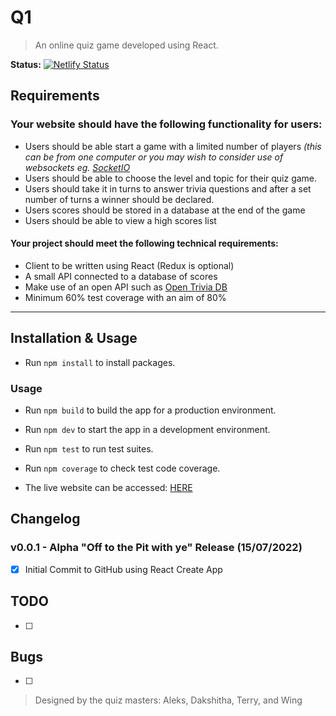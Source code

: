 # Q1
> An online quiz game developed using React.

**Status:** [![Netlify Status](https://api.netlify.com/api/v1/badges/904a59cf-8476-4950-8dc4-4c269bfa91cc/deploy-status)](https://app.netlify.com/sites/q1-fp/deploys)

## Requirements
### Your website should have the following functionality for users:
- Users should be able start a game with a limited number of players _(this can be from one computer or you may wish to consider use of websockets eg. [SocketIO](https://github.com/getfutureproof/fp_guides_wiki/wiki/Intro-to-Socket.IO)_
- Users should be able to choose the level and topic for their quiz game.
- Users should take it in turns to answer trivia questions and after a set number of turns a winner should be declared.
- Users scores should be stored in a database at the end of the game
- Users should be able to view a high scores list

#### Your project should meet the following technical requirements:
- Client to be written using React (Redux is optional)
- A small API connected to a database of scores
- Make use of an open API such as [Open Trivia DB](https://opentdb.com/api_config.php)
- Minimum 60% test coverage with an aim of 80%

<hr>

## Installation & Usage

* Run `npm install` to install packages.

### Usage

* Run `npm build` to build the app for a production environment.
* Run `npm dev` to start the app in a development environment.
* Run  `npm test` to run test suites.
* Run `npm coverage` to check test code coverage.

* The live website can be accessed: [HERE]()

## Changelog


### v0.0.1 - Alpha "Off to the Pit with ye" Release (15/07/2022)

- [x] Initial Commit to GitHub using React Create App

## TODO

- [ ] 

## Bugs

- [ ] 

> Designed by the quiz masters: Aleks, Dakshitha, Terry, and Wing
